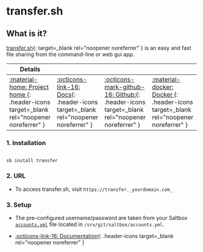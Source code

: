 # transfer.sh

## What is it?

[transfer.sh](https://transfer.sh/){: target=_blank rel="noopener noreferrer" } is an easy and fast file sharing from the command-line or web gui app.

| Details     |             |             |             |
|-------------|-------------|-------------|-------------|
| [:material-home: Project home ](https://transfer.sh/){: .header-icons target=_blank rel="noopener noreferrer" } | [:octicons-link-16: Docs](https://github.com/dutchcoders/transfer.sh){: .header-icons target=_blank rel="noopener noreferrer" } | [:octicons-mark-github-16: Github:](https://www.github.com/dutchcoders/transfer.sh){: .header-icons target=_blank rel="noopener noreferrer" } | [:material-docker: Docker ](https://hub.docker.com/r/dutchcoders/transfer.sh){: .header-icons target=_blank rel="noopener noreferrer" }|

### 1. Installation

``` shell

sb install transfer

```

### 2. URL

- To access transfer.sh, visit `https://transfer._yourdomain.com_`

### 3. Setup

- The pre-configured username/password are taken from your Saltbox [`accounts.yml`](../../../saltbox/install/install/#configuration) file located in `/srv/git/saltbox/accounts.yml`.

- [:octicons-link-16: Documentation](https://github.com/dutchcoders/transfer.sh){: .header-icons target=_blank rel="noopener noreferrer" }
